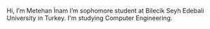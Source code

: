 Hi, I’m Metehan İnam
I’m sophomore student at Bilecik Seyh Edebali University in Turkey.
I'm studying Computer Engineering.


<!---
meteinam/meteinam is a ✨ special ✨ repository because its `README.md` (this file) appears on your GitHub profile.
You can click the Preview link to take a look at your changes.
--->
